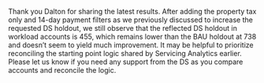Thank you Dalton for sharing the latest results. After adding the property tax only and 14-day payment filters as we previously discussed to increase the requested DS holdout, we still observe that the reflected DS holdout in workload accounts is 455, which remains lower than the BAU holdout at 738 and doesn’t seem to yield much improvement. It may be helpful to prioritize reconciling the starting point logic shared by Servicing Analytics earlier. Please let us know if you need any support from the DS as you compare accounts and reconcile the logic.
